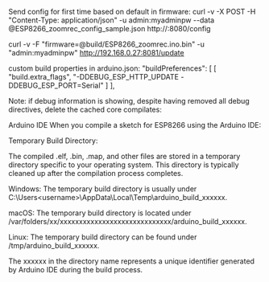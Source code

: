 Send config for first time based on default in firmware:
curl -v  -X POST  -H "Content-Type: application/json" -u admin:myadminpw --data @ESP8266_zoomrec_config_sample.json http://<IP of ESP8266>:8080/config

curl -v -F "firmware=@build/ESP8266_zoomrec.ino.bin" -u "admin:myadminpw" http://192.168.0.27:8081/update

custom build properties in arduino.json:
   "buildPreferences": [
        [
            "build.extra_flags",
            "-DDEBUG_ESP_HTTP_UPDATE -DDEBUG_ESP_PORT=Serial"
        ]
    ],


Note: if debug information is showing, despite having removed all debug directives, delete the cached core compilates:

Arduino IDE
When you compile a sketch for ESP8266 using the Arduino IDE:

Temporary Build Directory:

The compiled .elf, .bin, .map, and other files are stored in a temporary directory specific to your operating system. This directory is typically cleaned up after the compilation process completes.

Windows: The temporary build directory is usually under C:\Users\<username>\AppData\Local\Temp\arduino_build_xxxxxx.

macOS: The temporary build directory is located under /var/folders/xx/xxxxxxxxxxxxxxxxxxxxxxxxxxxxx/arduino_build_xxxxxx.

Linux: The temporary build directory can be found under /tmp/arduino_build_xxxxxx.

The xxxxxx in the directory name represents a unique identifier generated by Arduino IDE during the build process.

